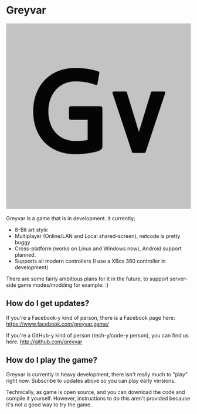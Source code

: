# Greyvar

![Greyvar logo](res/img/logo.png "Greyvar logo")

Greyvar is a game that is in development. it currently;

* 8-Bit art style
* Multiplayer (Online/LAN and Local shared-screen), netcode is pretty buggy
* Cross-platform (works on Linux and Windows now), Android support planned.
* Supports all modern controllers (I use a XBox 360 controller in development) 

There are some fairly ambitious plans for it in the future, to support server-side game modes/modding for example. :)

## How do I get updates?

If you're a Facebook-y kind of person, there is a Facebook page here: https://www.facebook.com/greyvar.game/

If you're a GitHub-y kind of person (tech-y/code-y person), you can find us here: http://github.com/greyvar 

## How do I play the game?

Greyvar is currently in heavy development, there isn't really much to "play" right now. Subscribe to updates above so you can play early versions.

Technically, as game is open source, and you can download the code and compile it yourself. However, instructions to do this aren't provided because it's not a good way to try the game. 
